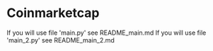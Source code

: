 # Coinmarketcap

If you will use file 'main.py' see README_main.md
If you will use file 'main_2.py' see README_main_2.md
